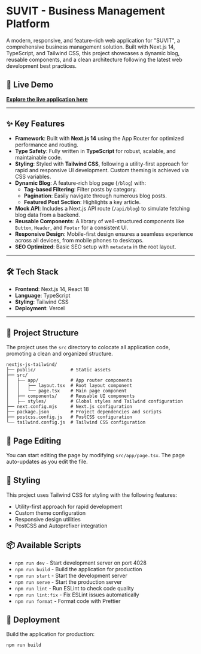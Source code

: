 # SUVIT - Business Management Platform

A modern, responsive, and feature-rich web application for "SUVIT", a comprehensive business management solution. Built with Next.js 14, TypeScript, and Tailwind CSS, this project showcases a dynamic blog, reusable components, and a clean architecture following the latest web development best practices.

## 🚀 Live Demo

[**Explore the live application here**](https://blog-task-neon.vercel.app/blog)

---

## ✨ Key Features

-   **Framework**: Built with **Next.js 14** using the App Router for optimized performance and routing.
-   **Type Safety**: Fully written in **TypeScript** for robust, scalable, and maintainable code.
-   **Styling**: Styled with **Tailwind CSS**, following a utility-first approach for rapid and responsive UI development. Custom theming is achieved via CSS variables.
-   **Dynamic Blog**: A feature-rich blog page (`/blog`) with:
    -   **Tag-based Filtering**: Filter posts by category.
    -   **Pagination**: Easily navigate through numerous blog posts.
    -   **Featured Post Section**: Highlights a key article.
-   **Mock API**: Includes a Next.js API route (`/api/blog`) to simulate fetching blog data from a backend.
-   **Reusable Components**: A library of well-structured components like `Button`, `Header`, and `Footer` for a consistent UI.
-   **Responsive Design**: Mobile-first design ensures a seamless experience across all devices, from mobile phones to desktops.
-   **SEO Optimized**: Basic SEO setup with `metadata` in the root layout.

---

## 🛠️ Tech Stack

-   **Frontend**: Next.js 14, React 18
-   **Language**: TypeScript
-   **Styling**: Tailwind CSS
-   **Deployment**: Vercel 

---

## 📁 Project Structure

The project uses the `src` directory to colocate all application code, promoting a clean and organized structure.

```
nextjs-js-tailwind/
├── public/             # Static assets
├── src/
│   ├── app/            # App router components
│   │   ├── layout.tsx  # Root layout component
│   │   └── page.tsx    # Main page component
│   ├── components/     # Reusable UI components
│   ├── styles/         # Global styles and Tailwind configuration
├── next.config.mjs     # Next.js configuration
├── package.json        # Project dependencies and scripts
├── postcss.config.js   # PostCSS configuration
└── tailwind.config.js  # Tailwind CSS configuration

```

## 🧩 Page Editing

You can start editing the page by modifying `src/app/page.tsx`. The page auto-updates as you edit the file.

## 🎨 Styling

This project uses Tailwind CSS for styling with the following features:
- Utility-first approach for rapid development
- Custom theme configuration
- Responsive design utilities
- PostCSS and Autoprefixer integration

## 📦 Available Scripts

- `npm run dev` - Start development server on port 4028
- `npm run build` - Build the application for production
- `npm run start` - Start the development server
- `npm run serve` - Start the production server
- `npm run lint` - Run ESLint to check code quality
- `npm run lint:fix` - Fix ESLint issues automatically
- `npm run format` - Format code with Prettier

## 📱 Deployment

Build the application for production:

  ```bash
  npm run build
  ```
